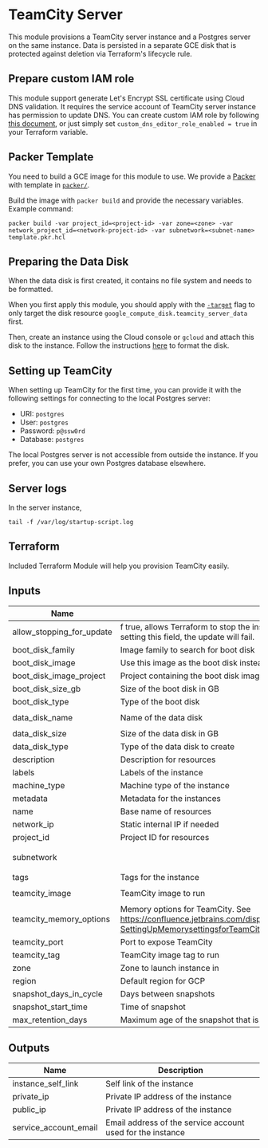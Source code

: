 # TeamCity Server

This module provisions a TeamCity server instance and a Postgres server on the same instance. Data
is persisted in a separate GCE disk that is protected against deletion via Terraform's lifecycle
rule.

## Prepare custom IAM role

This module support generate Let's Encrypt SSL certificate using Cloud DNS validation. It requires the service account of TeamCity server instance has permission to update DNS. You can create custom IAM role by following [this document](https://certbot-dns-google.readthedocs.io/en/stable/#credentials), or just simply set `custom_dns_editor_role_enabled = true` in your Terraform variable.

## Packer Template

You need to build a GCE image for this module to use. We provide a [Packer](http://www.packer.io/) with template in [`packer/`](packer/).

Build the image with `packer build` and provide the necessary variables. Example command:

```
packer build -var project_id=<project-id> -var zone=<zone> -var network_project_id=<network-project-id> -var subnetwork=<subnet-name> template.pkr.hcl
```

## Preparing the Data Disk

When the data disk is first created, it contains no file system and needs to be formatted.

When you first apply this module, you should apply with the
[`-target`](https://www.terraform.io/docs/commands/apply.html#target-resource) flag to only target
the disk resource `google_compute_disk.teamcity_server_data` first.

Then, create an instance using the Cloud console or `gcloud` and attach this disk to the instance.
Follow the instructions
[here](https://cloud.google.com/compute/docs/disks/add-persistent-disk#formatting) to format the
disk.

## Setting up TeamCity

When setting up TeamCity for the first time, you can provide it with the following settings for
connecting to the local Postgres server:

- URI: `postgres`
- User: `postgres`
- Password: `p@ssw0rd`
- Database: `postgres`

The local Postgres server is not accessible from outside the instance. If you prefer, you can use
your own Postgres database elsewhere.

## Server logs

In the server instance,
```
tail -f /var/log/startup-script.log
```

## Terraform

Included Terraform Module will help you provision TeamCity easily.

## Inputs

| Name | Description | Type | Default | Required |
|------|-------------|:----:|:-----:|:-----:|
| allow\_stopping\_for\_update | f true, allows Terraform to stop the instance to update its properties. If you try to update a property that requires stopping the instance without setting this field, the update will fail. | string | `"true"` | no |
| boot\_disk\_family | Image family to search for boot disk | string | `"teamcity-server"` | no |
| boot\_disk\_image | Use this image as the boot disk instead of the default family | string | `""` | no |
| boot\_disk\_image\_project | Project containing the boot disk image if different from `project_id` | string | `""` | no |
| boot\_disk\_size\_gb | Size of the boot disk in GB | string | `"50"` | no |
| boot\_disk\_type | Type of the boot disk | string | `"pd-standard"` | no |
| data\_disk\_name | Name of the data disk | string | `"teamcity-server-data"` | no |
| data\_disk\_size | Size of the data disk in GB | string | `"100"` | no |
| data\_disk\_type | Type of the data disk to create | string | `"pd-ssd"` | no |
| description | Description for resources | string | `"TeamCity Server"` | no |
| labels | Labels of the instance | map | `<map>` | no |
| machine\_type | Machine type of the instance | string | `"n1-standard-1"` | no |
| metadata | Metadata for the instances | map | `<map>` | no |
| name | Base name of resources | string | `"teamcity-server"` | no |
| network\_ip | Static internal IP if needed | string | `""` | no |
| project\_id | Project ID for resources | string | n/a | yes |
| subnetwork |  | string | `"Subnetwork to attach the instance to"` | no |
| tags | Tags for the instance | list | `<list>` | no |
| teamcity\_image | TeamCity image to run | string | `"jetbrains/teamcity-server"` | no |
| teamcity\_memory\_options | Memory options for TeamCity. See https://confluence.jetbrains.com/display/TCD18/Installing+and+Configuring+the+TeamCity+Server#InstallingandConfiguringtheTeamCityServer-SettingUpMemorysettingsforTeamCityServer | string | `"-Xmx1024m"` | no |
| teamcity\_port | Port to expose TeamCity | string | `"80"` | no |
| teamcity\_tag | TeamCity image tag to run | string | `"2018.2.2"` | no |
| zone | Zone to launch instance in | string | n/a | yes |
| region | Default region for GCP | string | n/a | yes |
| snapshot\_days\_in\_cycle | Days between snapshots | number | 1 | no |
| snapshot\_start\_time | Time of snapshot | string | `"20:00"` | no |
| max\_retention\_days | Maximum age of the snapshot that is allowed to be kept | number | 5 | no |

## Outputs

| Name | Description |
|------|-------------|
| instance\_self\_link | Self link of the instance |
| private\_ip | Private IP address of the instance |
| public\_ip | Private IP address of the instance |
| service\_account\_email | Email address of the service account used for the instance |
